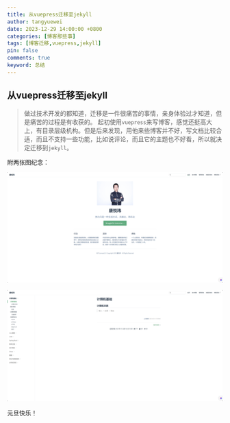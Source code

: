 ```yaml
---
title: 从vuepress迁移至jekyll
author: tangyuewei
date: 2023-12-29 14:00:00 +0800
categories: [博客那些事]
tags: [博客迁移,vuepress,jekyll]
pin: false
comments: true
keyword: 总结
---
```


## 从vuepress迁移至jekyll

>做过技术开发的都知道，迁移是一件很痛苦的事情，亲身体验过才知道，但是痛苦的过程是有收获的。 起初使用`vuepress`来写博客，感觉还挺高大上，有目录层级机构。但是后来发现，用他来些博客并不好，写文档比较合适，而且不支持一些功能，比如说评论，而且它的主题也不好看，所以就决定迁移到`jekyll`。

附两张图纪念：

![首页](..%2F..%2Fimg%2F20231229135327.png)

![详情页](..%2F..%2Fimg%2F20231229135459.png)

元旦快乐！
